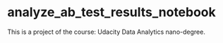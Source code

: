# analyze_ab_test_results_notebook
This is a project of the course: Udacity Data Analytics nano-degree.
